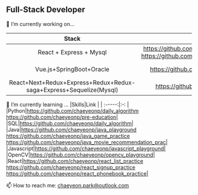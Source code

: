## Full-Stack Developer

🔭 I’m currently working on...

|Stack|Project Link |Position|
| :-----:|:-: |:-: |
|React + Express + Mysql|https://github.com/chaeyeonp/mysql-express_review_db<br>https://github.com/chaeyeonp/react_movie_review_project| Full-Stack|
|Vue.js+SpringBoot+Oracle|https://github.com/chaeyeonp/the-more-the-better| Front-end|
|React+Next+Redux+Express+Redux+Redux-saga+Express+Sequelize(Mysql)|https://github.com/chaeyeonp/react_sns_project| Full-Stack|

🌱 I’m currently learning ...
|Skills|Link |
| :-----:|:-: |
|Python|https://github.com/chaeyeonp/daily_algorithm<br>https://github.com/chaeyeonp/pre-education|
|SQL|https://github.com/chaeyeonp/daily_algorithm|
|Java|https://github.com/chaeyeonp/java_playground<br>https://github.com/chaeyeonp/java_game_practice<br>https://github.com/chaeyeonp/java_movie_recommendation_prac|
|Javascript|https://github.com/chaeyeonp/javascript_playground|
|OpenCV|https://github.com/chaeyeonp/opencv_playground| 
|React|https://github.com/chaeyeonp/react_list_practice<br>https://github.com/chaeyeonp/react_signup_practice<br>https://github.com/chaeyeonp/react_phonebook_practice| 

📫 How to reach me: chaeyeon.park@outlook.com

<!--
**chaeyeonp/chaeyeonp** is a ✨ _special_ ✨ repository because its `README.md` (this file) appears on your GitHub profile.

Here are some ideas to get you started:

- 🔭 I’m currently working on ...
- 🌱 I’m currently learning ...
- 👯 I’m looking to collaborate on ...
- 🤔 I’m looking for help with ...
- 💬 Ask me about ...
- 📫 How to reach me: ...
- 😄 Pronouns: ...
- ⚡ Fun fact: ...
-->
